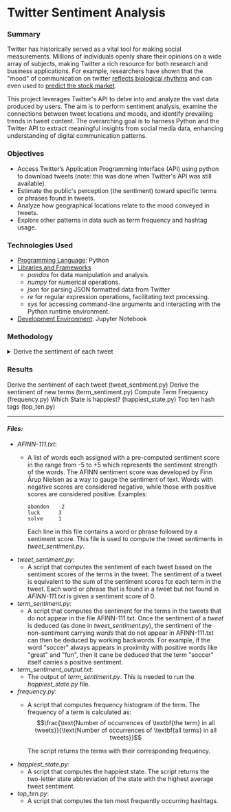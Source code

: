 # Twitter Sentiment Analysis

### Summary

Twitter has historically served as a vital tool for making social measurements. Millions of individuals openly share their opinions on a wide array of subjects, making Twitter a rich resource for both research and business applications. For example, researchers have shown that the "mood" of communication on twitter [reflects biological rhythms](https://www.nytimes.com/2011/09/30/science/30twitter.html) and can even used to [predict the stock market](https://arxiv.org/pdf/1010.3003&embedded=true).

This project leverages Twitter's API to delve into and analyze the vast data produced by users. The aim is to perform sentiment analysis, examine the connections between tweet locations and moods, and identify prevailing trends in tweet content. The overarching goal is to harness Python and the Twitter API to extract meaningful insights from social media data, enhancing understanding of digital communication patterns.

### Objectives

*	Access Twitter’s Application Programming Interface (API) using python to download tweets (note: this was done when Twitter's API was still available).
*	Estimate the public's perception (the sentiment) toward specific terms or phrases found in tweets.
*	Analyze how geographical locations relate to the mood conveyed in tweets.
*	Explore other patterns in data such as term frequency and hashtag usage.

### Technologies Used

- <ins>Programming Language</ins>: Python
- <ins>Libraries and Frameworks</ins>
   - _pandas_ for data manipulation and analysis.
   - _numpy_ for numerical operations.
   - _json_ for parsing JSON formatted data from Twitter
   - _re_ for regular expression operations, facilitating text processing.
   - _sys_ for accessing command-line arguments and interacting with the Python runtime environment.
- <ins>Development Environment</ins>: Jupyter Notebook

### Methodology
<details>

<summary>Derive the sentiment of each tweet</summary>

##### Data Loading and Preprocessing

   - Text Import: Tweets are imported from a JSON file (output_copy_3.txt). Each line of this file is parsed into Python's dictionary format using the json library.
   - Text Cleaning: The tweet text undergoes several preprocessing steps:
     - Removal of URLs, retweet artifacts, and mentions.
     - Replacement of various punctuation and special characters with spaces to avoid concatenation of words.
     - Conversion to lowercase to ensure case insensitivity when processing sentiment scores.
##### Sentiment Dictionary Setup
   - A dictionary of sentiment scores is constructed from the AFINN-111.txt file, where each line contains a word or phrase and its associated integer sentiment score. These scores are used to evaluate the sentiment of each tweet.
##### Sentiment Calculation:
   - Extraction and Analysis: For each tweet, the text is split into individual words.
   - Score Computation: The script iterates over each word in a tweet. For each word or consecutive combination of words (phrases), the script checks if it exists in the sentiment dictionary. If it does, its score is added to the tweet's total sentiment score.
   - Edge Handling: If a word or phrase is not found in the dictionary, a sentiment score of 0 is assigned, ensuring that every word is accounted for without altering the overall sentiment calculation.
##### Output:
   - The final sentiment score of each tweet is printed, providing a line-by-line sentiment output corresponding to each tweet in the input file.

</details>

### Results

Derive the sentiment of each tweet (tweet_sentiment.py)
Derive the sentiment of new terms (term_sentiment.py)
Compute Term Frequency (frequency.py)
Which State is happiest? (happiest_state.py)
Top ten hash tags (top_ten.py)


***

#### _Files:_

* _AFINN-111.txt_:
    * A list of words each assigned with a pre-computed sentiment score in the range from -5 to +5 which represents the sentiment strength of the words. The AFINN sentiment score was developed by Finn Årup Nielsen as a way to gauge the sentiment of text. Words with negative scores are considered negative, while those with positive scores are considered positive. Examples:

          abandon   -2
          luck      3
          solve     1
      
      Each line in this file contains a word or phrase followed by a sentiment score. This file is used to compute the tweet sentiments in _tweet_sentiment.py_.
* _tweet_sentiment.py_:
    * A script that computes the sentiment of each tweet based on the sentiment scores of the terms in the tweet. The sentiment of a tweet is equivalent to the sum of the sentiment scores for each term in the tweet. Each word or phrase that is found in a tweet but not found in _AFINN-111.txt_ is given a sentiment score of 0.
* _term_sentiment.py_:
    * A script that computes the sentiment for the terms in the tweets that do not appear in the file AFINN-111.txt. Once the sentiment of a _tweet_ is deduced (as done in _tweet_sentiment.py_), the sentiment of the non-sentiment carrying _words_ that do not appear in AFINN-111.txt can then be deduced by working backwords. For example, if the word "soccer" always appears in proximity with positive words like "great" and "fun", then it cane be deduced that the term "soccer" itself carries a positive sentiment.
* _term_sentiment_output.txt_:
    * The output of _term_sentiment.py_. This is needed to run the _happiest_state.py_ file.
* _frequency.py_:
    * A script that computes frequency histogram of the term. The frequency of a term is calculated as:
      $$\frac{\text{Number of occurrences of \textbf{the term} in all tweets}}{\text{Number of occurrences of \textbf{all terms} in all tweets}}$$

      The script returns the terms with their corresponding frequency.
* _happiest_state.py_:
    * A script that computes the happiest state. The script returns the two-letter state abbreviation of the state with the highest average tweet sentiment.
* _top_ten.py_:
    * A script that computes the ten most frequently occurring hashtags.
